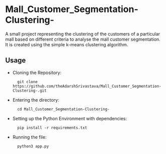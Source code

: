 # Mall_Customer_Segmentation-Clustering-

A small project representing the clustering of the customers of a particular mall based on different criteria to analyse the mall customer segmentation. It is created using the simple k-means clustering algorithm.

## Usage
- Cloning the Repository: 

        git clone https://github.com/theAdarshSrivastava/Mall_Customer_Segmentation-Clustering-.git
        
- Entering the directory: 

        cd Mall_Customer_Segmentation-Clustering-
        
- Setting up the Python Environment with dependencies:

        pip install -r requirements.txt

- Running the file:

        python3 app.py
